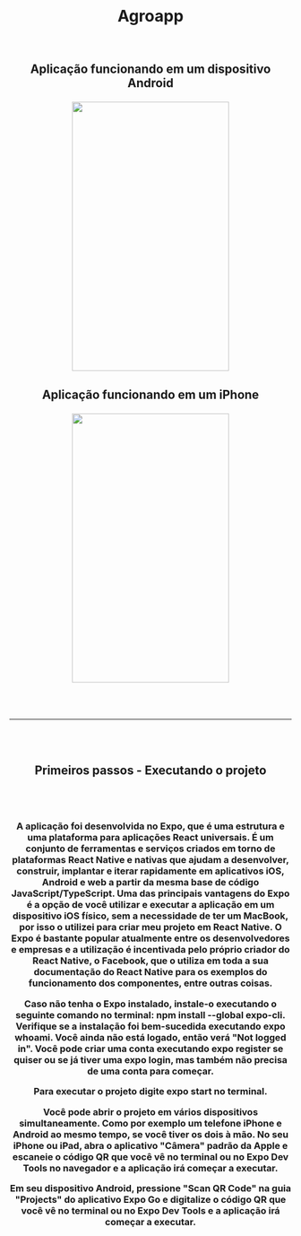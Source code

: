 <br/>
<h1 align="center">Agroapp</h1>

<br/>

<h2 align="center">
    <p>Aplicação funcionando em um dispositivo Android</p>
    <img src="/photos/agro_android.gif" height="480" width="280">
</h2>

<h2 align="center">
    <p>Aplicação funcionando em um iPhone</p>
    <img src="/photos/agro_iphone.gif" height="480" width="280">
</h2>

<br/>
<br/>
<hr/>
<br/>
<br/>

<h2 align="center">
    <p>Primeiros passos - Executando o projeto</p>
</h2>

<br/>
<br/>

<h3 align="center">
    <p align="center">
    A aplicação foi desenvolvida no Expo, que é uma estrutura e uma plataforma para aplicações React universais. É um conjunto de ferramentas e serviços criados em torno de plataformas React Native e nativas que ajudam a desenvolver, construir, implantar e iterar rapidamente em aplicativos iOS, Android e web a partir da mesma base de código JavaScript/TypeScript. Uma das principais vantagens do Expo é a opção de você utilizar e executar a aplicação em um dispositivo iOS físico, sem a necessidade de ter um MacBook, por isso o utilizei para criar meu projeto em React Native. O Expo é bastante popular atualmente entre os desenvolvedores e empresas e a utilização é incentivada pelo próprio criador do React Native, o Facebook, que o utiliza em toda a sua documentação do React Native para os exemplos do funcionamento dos componentes, entre outras coisas.

Caso não tenha o Expo instalado, instale-o executando o seguinte comando no terminal: npm install --global expo-cli. Verifique se a instalação foi bem-sucedida executando expo whoami. Você ainda não está logado, então verá "Not logged in". Você pode criar uma conta executando expo register se quiser ou se já tiver uma expo login, mas também não precisa de uma conta para começar. 

Para executar o projeto digite expo start no terminal.

Você pode abrir o projeto em vários dispositivos simultaneamente. Como por exemplo um telefone iPhone e Android ao mesmo tempo, se você tiver os dois à mão.
No seu iPhone ou iPad, abra o aplicativo "Câmera" padrão da Apple e escaneie o código QR que você vê no terminal ou no Expo Dev Tools no navegador e a aplicação irá começar a executar.

Em seu dispositivo Android, pressione "Scan QR Code" na guia "Projects" do aplicativo Expo Go e digitalize o código QR que você vê no terminal ou no Expo Dev Tools e a aplicação irá começar a executar.</p>
</h3>

<br/>
<br/>